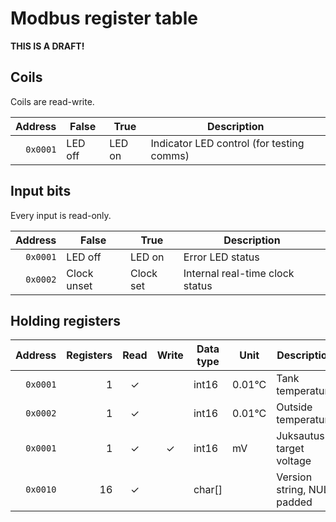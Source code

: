 # Modbus register table

**THIS IS A DRAFT!**

## Coils

Coils are read-write.

|  Address | False   | True   | Description                               |
|---------:|---------|--------|-------------------------------------------|
| `0x0001` | LED off | LED on | Indicator LED control (for testing comms) |

## Input bits

Every input is read-only.

|  Address | False       | True      | Description                     |
|---------:|-------------|-----------|---------------------------------|
| `0x0001` | LED off     | LED on    | Error LED status                |
| `0x0002` | Clock unset | Clock set | Internal real-time clock status |

## Holding registers

|  Address | Registers | Read | Write | Data type | Unit   | Description                |
|---------:|----------:|:----:|:-----:|-----------|--------|----------------------------|
| `0x0001` |         1 | ✓    |       | int16     | 0.01°C | Tank temperature           |
| `0x0002` |         1 | ✓    |       | int16     | 0.01°C | Outside temperature        |
| `0x0001` |         1 | ✓    | ✓     | int16     | mV     | Juksautus target voltage   |
| `0x0010` |        16 | ✓    |       | char[]    |        | Version string, NUL padded |
